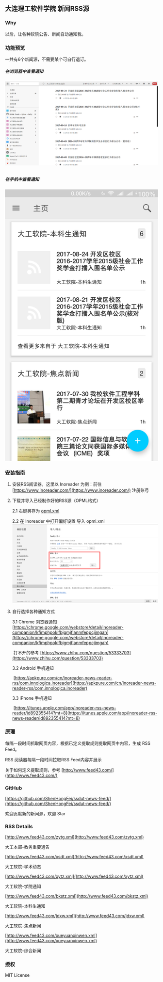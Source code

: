 ## 大连理工软件学院 新闻RSS源

### Why

以后，让各种软院公告、新闻自动通知我。



### 功能预览

一共有6个新闻源，不需要某个可自行退订。

##### 在浏览器中查看通知

###### ![pc](preview/pc.png)

##### 在手机中查看通知

![mobile](preview/mobile.png)





### 安装指南

1.  安装RSS阅读器，这里以 Inoreader 为例：前往 [https://www.inoreader.com/](https://www.inoreader.com/) 注册账号

2.  下载并导入已经制作好的RSS源（OPML格式）

    2.1 右键另存为 [opml.xml](https://github.com/ShenHongFei/ssdut-news-feed/raw/master/opml.xml)

    2.2 在 Inoreader 中打开偏好设置 导入 opml.xml![import](preview/import.png)

3.  自行选择各种通知方式

    3.1 Chrome 浏览器通知 [https://chrome.google.com/webstore/detail/inoreader-companion/kfimphpokifbjgmjflanmfeppcjimgah](https://chrome.google.com/webstore/detail/inoreader-companion/kfimphpokifbjgmjflanmfeppcjimgah)

    ​	打不开的参考 [https://www.zhihu.com/question/53333703](https://www.zhihu.com/question/53333703)

    3.2 Android 手机通知

    ​	[https://apkpure.com/cn/inoreader-news-reader-rss/com.innologica.inoreader](https://apkpure.com/cn/inoreader-news-reader-rss/com.innologica.inoreader)

    3.3 iPhone 手机通知

    ​	[https://itunes.apple.com/app/inoreader-rss-news-reader/id892355414?mt=8](https://itunes.apple.com/app/inoreader-rss-news-reader/id892355414?mt=8)

### 原理

每隔一段时间抓取网页内容，根据已定义提取规则提取网页中内容，生成 RSS Feed。

RSS 阅读器每隔一段时间拉取RSS Feed内容并展示

关于如何定义提取规则，参考 [http://www.feed43.com/](http://www.feed43.com/)



### GitHub

[https://github.com/ShenHongFei/ssdut-news-feed/](https://github.com/ShenHongFei/ssdut-news-feed/)

欢迎贡献新的新闻源，欢迎 Star



### RSS Details

[http://www.feed43.com/zytg.xml](http://www.feed43.com/zytg.xml)

大工本部-教务重要通告

[http://www.feed43.com/xsdt.xml](http://www.feed43.com/xsdt.xml) 

大工软院-学术动态

[http://www.feed43.com/xytz.xml](http://www.feed43.com/xytz.xml) 

大工软院-学院通知

[http://www.feed43.com/bkstz.xml](http://www.feed43.com/bkstz.xml)

大工软院-本科生通知

[http://www.feed43.com/jdxw.xml](http://www.feed43.com/jdxw.xml) 

大工软院-焦点新闻

[http://www.feed43.com/xueyuanxinwen.xml](http://www.feed43.com/xueyuanxinwen.xml)

大工软院-综合新闻



### 授权

MIT License

